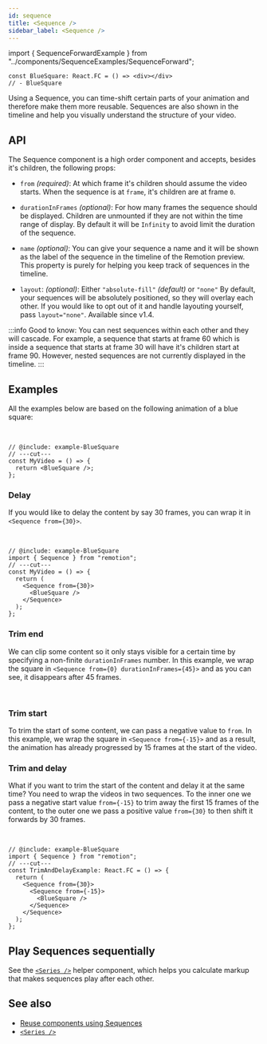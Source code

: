 ```yaml
---
id: sequence
title: <Sequence />
sidebar_label: <Sequence />
---
```


import { SequenceForwardExample } from "../components/SequenceExamples/SequenceForward";

```tsx twoslash include example
const BlueSquare: React.FC = () => <div></div>
// - BlueSquare
```

Using a Sequence, you can time-shift certain parts of your animation and therefore make them more reusable. Sequences are also shown in the timeline and help you visually understand the structure of your video.

## API

The Sequence component is a high order component and accepts, besides it's children, the following props:

- `from` _(required)_: At which frame it's children should assume the video starts. When the sequence is at `frame`, it's children are at frame `0`.

- `durationInFrames` _(optional)_: For how many frames the sequence should be displayed. Children are unmounted if they are not within the time range of display. By default it will be `Infinity` to avoid limit the duration of the sequence.

- `name` _(optional)_: You can give your sequence a name and it will be shown as the label of the sequence in the timeline of the Remotion preview. This property is purely for helping you keep track of sequences in the timeline.

- `layout`: _(optional)_: Either `"absolute-fill"` _(default)_ or `"none"` By default, your sequences will be absolutely positioned, so they will overlay each other. If you would like to opt out of it and handle layouting yourself, pass `layout="none"`. Available since v1.4.

:::info
Good to know: You can nest sequences within each other and they will cascade. For example, a sequence that starts at frame 60 which is inside a sequence that starts at frame 30 will have it's children start at frame 90. However, nested sequences are not currently displayed in the timeline.
:::

## Examples

All the examples below are based on the following animation of a blue square:

<SequenceForwardExample type="base" />

<br />

```tsx twoslash
// @include: example-BlueSquare
// ---cut---
const MyVideo = () => {
  return <BlueSquare />;
};
```

### Delay

If you would like to delay the content by say 30 frames, you can wrap it in <br/> `<Sequence from={30}>`.

<SequenceForwardExample type="delay" />
<br />

```tsx twoslash
// @include: example-BlueSquare
import { Sequence } from "remotion";
// ---cut---
const MyVideo = () => {
  return (
    <Sequence from={30}>
      <BlueSquare />
    </Sequence>
  );
};
```

### Trim end

We can clip some content so it only stays visible for a certain time by specifying a non-finite `durationInFrames` number.
In this example, we wrap the square in `<Sequence from={0} durationInFrames={45}>` and as you can see, it disappears after 45 frames.

<SequenceForwardExample type="clip" />
<br />

### Trim start

To trim the start of some content, we can pass a negative value to `from`.
In this example, we wrap the square in `<Sequence from={-15}>` and as a result, the animation has already progressed by 15 frames at the start of the video.

<SequenceForwardExample type="trim-start" />

### Trim and delay

What if you want to trim the start of the content and delay it at the same time?
You need to wrap the videos in two sequences. To the inner one we pass a negative start value `from={-15}` to trim away the first 15 frames of the content, to the outer one we pass a positive value `from={30}` to then shift it forwards by 30 frames.

<SequenceForwardExample type="trim-and-delay" />
<br />

```tsx twoslash
// @include: example-BlueSquare
import { Sequence } from "remotion";
// ---cut---
const TrimAndDelayExample: React.FC = () => {
  return (
    <Sequence from={30}>
      <Sequence from={-15}>
        <BlueSquare />
      </Sequence>
    </Sequence>
  );
};
```

## Play Sequences sequentially

See the [`<Series />`](/docs/series) helper component, which helps you calculate markup that makes sequences play after each other.

## See also

- [Reuse components using Sequences](/docs/reusability)
- [`<Series />`](/docs/series)
